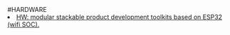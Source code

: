 <html>
<body>
#HARDWARE
<br>
<li><a href="https://m5stack.com/">HW: modular stackable product development toolkits based on ESP32 (wifi SOC).</a></li>

</body>
</html>
